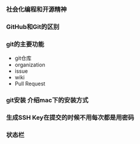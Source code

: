 
### 社会化编程和开源精神

### GitHub和Git的区别


### git的主要功能

- git仓库
- organization
- issue
- wiki
- Pull Request

### git安装  介绍mac下的安装方式


### 生成SSH Key在提交的时候不用每次都是用密码


### 状态栏
